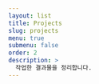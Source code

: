 ```yaml
---
layout: list
title: Projects
slug: projects
menu: true
submenu: false
order: 2
description: >
  작업한 결과물을 정리합니다.
---
```

